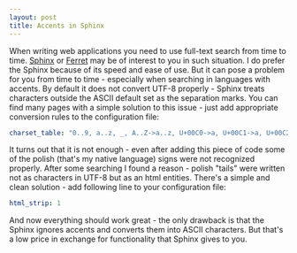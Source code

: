 ```yaml
---
layout: post
title: Accents in Sphinx
---
```


When writing web applications you need to use full-text search from time to time. [Sphinx](http://www.sphinxsearch.com) or [Ferret](http://ferret.davebalmain.com/trac) may be of interest to you in such situation. I do prefer the Sphinx because of its speed and ease of use. But it can pose a problem for you from time to time - especially when searching in languages with accents. By default it does not convert UTF-8 properly - Sphinx treats characters outside the ASCII default set as the separation marks. You can find many pages with a simple solution to this issue - just add appropriate conversion rules to the configuration file:

``` yaml
charset_table: "0..9, a..z, _, A..Z->a..z, U+00C0->a, U+00C1->a, U+00C2->a, U+00C3->a, U+00C4->a, U+00C5->a, U+00C7->c, U+00C8->e, U+00C9->e, U+00CA->e, U+00CB->e, U+00CC->i, U+00CD->i, U+00CE->i, U+00CF->i, U+00D1->n, U+00D2->o, U+00D3->o, U+00D4->o, U+00D5->o, U+00D6->o, U+00D9->u, U+00DA->u, U+00DB->u, U+00DC->u, U+00DD->y, U+00E0->a, U+00E1->a, U+00E2->a, U+00E3->a, U+00E4->a, U+00E5->a, U+00E7->c, U+00E8->e, U+00E9->e, U+00EA->e, U+00EB->e, U+00EC->i, U+00ED->i, U+00EE->i, U+00EF->i, U+00F1->n, U+00F2->o, U+00F3->o, U+00F4->o, U+00F5->o, U+00F6->o, U+00F9->u, U+00FA->u, U+00FB->u, U+00FC->u, U+00FD->y, U+00FF->y, U+0100->a, U+0101->a, U+0102->a, U+0103->a, U+0104->a, U+0105->a, U+0106->c, U+0107->c, U+0108->c, U+0109->c, U+010A->c, U+010B->c, U+010C->c, U+010D->c, U+010E->d, U+010F->d, U+0112->e, U+0113->e, U+0114->e, U+0115->e, U+0116->e, U+0117->e, U+0118->e, U+0119->e, U+011A->e, U+011B->e, U+011C->g, U+011D->g, U+011E->g, U+011F->g, U+0120->g, U+0121->g, U+0122->g, U+0123->g, U+0124->h, U+0125->h, U+0128->i, U+0129->i, U+012A->i, U+012B->i, U+012C->i, U+012D->i, U+012E->i, U+012F->i, U+0130->i, U+0134->j, U+0135->j, U+0136->k, U+0137->k, U+0139->l, U+013A->l, U+013B->l, U+013C->l, U+013D->l, U+013E->l, U+0143->n, U+0144->n, U+0145->n, U+0146->n, U+0147->n, U+0148->n, U+014C->o, U+014D->o, U+014E->o, U+014F->o, U+0150->o, U+0151->o, U+0154->r, U+0155->r, U+0156->r, U+0157->r, U+0158->r, U+0159->r, U+015A->s, U+015B->s, U+015C->s, U+015D->s, U+015E->s, U+015F->s, U+0160->s, U+0161->s, U+0162->t, U+0163->t, U+0164->t, U+0165->t, U+0168->u, U+0169->u, U+016A->u, U+016B->u, U+016C->u, U+016D->u, U+016E->u, U+016F->u, U+0170->u, U+0171->u, U+0172->u, U+0173->u, U+0174->w, U+0175->w, U+0176->y, U+0177->y, U+0178->y, U+0179->z, U+017A->z, U+017B->z, U+017C->z, U+017D->z, U+017E->z, U+01A0->o, U+01A1->o, U+01AF->u, U+01B0->u, U+01CD->a, U+01CE->a, U+01CF->i, U+01D0->i, U+01D1->o, U+01D2->o, U+01D3->u, U+01D4->u, U+01D5->u, U+01D6->u, U+01D7->u, U+01D8->u, U+01D9->u, U+01DA->u, U+01DB->u, U+01DC->u, U+01DE->a, U+01DF->a, U+01E0->a, U+01E1->a, U+01E6->g, U+01E7->g, U+01E8->k, U+01E9->k, U+01EA->o, U+01EB->o, U+01EC->o, U+01ED->o, U+01F0->j, U+01F4->g, U+01F5->g, U+01F8->n, U+01F9->n, U+01FA->a, U+01FB->a, U+0200->a, U+0201->a, U+0202->a, U+0203->a, U+0204->e, U+0205->e, U+0206->e, U+0207->e, U+0208->i, U+0209->i, U+020A->i, U+020B->i, U+020C->o, U+020D->o, U+020E->o, U+020F->o, U+0210->r, U+0211->r, U+0212->r, U+0213->r, U+0214->u, U+0215->u, U+0216->u, U+0217->u, U+0218->s, U+0219->s, U+021A->t, U+021B->t, U+021E->h, U+021F->h, U+0226->a, U+0227->a, U+0228->e, U+0229->e, U+022A->o, U+022B->o, U+022C->o, U+022D->o, U+022E->o, U+022F->o, U+0230->o, U+0231->o, U+0232->y, U+0233->y, U+1E00->a, U+1E01->a, U+1E02->b, U+1E03->b, U+1E04->b, U+1E05->b, U+1E06->b, U+1E07->b, U+1E08->c, U+1E09->c, U+1E0A->d, U+1E0B->d, U+1E0C->d, U+1E0D->d, U+1E0E->d, U+1E0F->d, U+1E10->d, U+1E11->d, U+1E12->d, U+1E13->d, U+1E14->e, U+1E15->e, U+1E16->e, U+1E17->e, U+1E18->e, U+1E19->e, U+1E1A->e, U+1E1B->e, U+1E1C->e, U+1E1D->e, U+1E1E->f, U+1E1F->f, U+1E20->g, U+1E21->g, U+1E22->h, U+1E23->h, U+1E24->h, U+1E25->h, U+1E26->h, U+1E27->h, U+1E28->h, U+1E29->h, U+1E2A->h, U+1E2B->h, U+1E2C->i, U+1E2D->i, U+1E2E->i, U+1E2F->i, U+1E30->k, U+1E31->k, U+1E32->k, U+1E33->k, U+1E34->k, U+1E35->k, U+1E36->l, U+1E37->l, U+1E38->l, U+1E39->l, U+1E3A->l, U+1E3B->l, U+1E3C->l, U+1E3D->l, U+1E3E->m, U+1E3F->m, U+1E40->m, U+1E41->m, U+1E42->m, U+1E43->m, U+1E44->n, U+1E45->n, U+1E46->n, U+1E47->n, U+1E48->n, U+1E49->n, U+1E4A->n, U+1E4B->n, U+1E4C->o, U+1E4D->o, U+1E4E->o, U+1E4F->o, U+1E50->o, U+1E51->o, U+1E52->o, U+1E53->o, U+1E54->p, U+1E55->p, U+1E56->p, U+1E57->p, U+1E58->r, U+1E59->r, U+1E5A->r, U+1E5B->r, U+1E5C->r, U+1E5D->r, U+1E5E->r, U+1E5F->r, U+1E60->s, U+1E61->s, U+1E62->s, U+1E63->s, U+1E64->s, U+1E65->s, U+1E66->s, U+1E67->s, U+1E68->s, U+1E69->s, U+1E6A->t, U+1E6B->t, U+1E6C->t, U+1E6D->t, U+1E6E->t, U+1E6F->t, U+1E70->t, U+1E71->t, U+1E72->u, U+1E73->u, U+1E74->u, U+1E75->u, U+1E76->u, U+1E77->u, U+1E78->u, U+1E79->u, U+1E7A->u, U+1E7B->u, U+1E7C->v, U+1E7D->v, U+1E7E->v, U+1E7F->v, U+1E80->w, U+1E81->w, U+1E82->w, U+1E83->w, U+1E84->w, U+1E85->w, U+1E86->w, U+1E87->w, U+1E88->w, U+1E89->w, U+1E8A->x, U+1E8B->x, U+1E8C->x, U+1E8D->x, U+1E8E->y, U+1E8F->y, U+1E96->h, U+1E97->t, U+1E98->w, U+1E99->y, U+1EA0->a, U+1EA1->a, U+1EA2->a, U+1EA3->a, U+1EA4->a, U+1EA5->a, U+1EA6->a, U+1EA7->a, U+1EA8->a, U+1EA9->a, U+1EAA->a, U+1EAB->a, U+1EAC->a, U+1EAD->a, U+1EAE->a, U+1EAF->a, U+1EB0->a, U+1EB1->a, U+1EB2->a, U+1EB3->a, U+1EB4->a, U+1EB5->a, U+1EB6->a, U+1EB7->a, U+1EB8->e, U+1EB9->e, U+1EBA->e, U+1EBB->e, U+1EBC->e, U+1EBD->e, U+1EBE->e, U+1EBF->e, U+1EC0->e, U+1EC1->e, U+1EC2->e, U+1EC3->e, U+1EC4->e, U+1EC5->e, U+1EC6->e, U+1EC7->e, U+1EC8->i, U+1EC9->i, U+1ECA->i, U+1ECB->i, U+1ECC->o, U+1ECD->o, U+1ECE->o, U+1ECF->o, U+1ED0->o, U+1ED1->o, U+1ED2->o, U+1ED3->o, U+1ED4->o, U+1ED5->o, U+1ED6->o, U+1ED7->o, U+1ED8->o, U+1ED9->o, U+1EDA->o, U+1EDB->o, U+1EDC->o, U+1EDD->o, U+1EDE->o, U+1EDF->o, U+1EE0->o, U+1EE1->o, U+1EE2->o, U+1EE3->o, U+1EE4->u, U+1EE5->u, U+1EE6->u, U+1EE7->u, U+1EE8->u, U+1EE9->u, U+1EEA->u, U+1EEB->u, U+1EEC->u, U+1EED->u, U+1EEE->u, U+1EEF->u, U+1EF0->u, U+1EF1->u, U+1EF2->y, U+1EF3->y, U+1EF4->y, U+1EF5->y, U+1EF6->y, U+1EF7->y, U+1EF8->y, U+1EF9->y"
```

It turns out that it is not enough - even after adding this piece of code some of the polish (that's my native language) signs were not recognized properly. After some searching I found a reason - polish "tails" were written not as characters in UTF-8 but as an html entities. There's a simple and clean solution - add following line to your configuration file:

``` yaml
html_strip: 1
```

And now everything should work great - the only drawback is that the Sphinx ignores accents and converts them into ASCII characters. But that's a low price in exchange for functionality that Sphinx gives to you.
